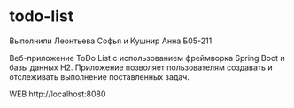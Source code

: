 # todo-list
Выполнили Леонтьева Софья и Кушнир Анна Б05-211

Веб-приложение ToDo List с использованием фреймворка Spring Boot и базы данных H2.
Приложение позволяет пользователям создавать и отслеживать выполнение поставленных задач.

WEB http://localhost:8080

